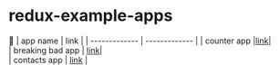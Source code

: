 # redux-example-apps

🚧 
| app name  | link | 
| ------------- | ------------- | 
| counter app |[link](https://redux-counter-app-omega.vercel.app/)|  
| breaking bad app | [link](https://redux-breaking-bad.vercel.app/)|  
| contacts app | [link](https://redux-contacts-app.vercel.app/) | 
